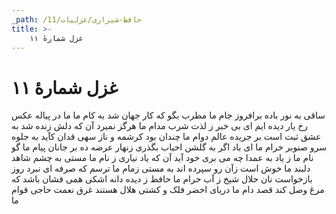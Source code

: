 ```yaml
---
_path: /حافظ-شیرازی/غزلیات/11
title: >-
    غزل شمارهٔ ۱۱
---
```

# غزل شمارهٔ ۱۱

ساقی به نور باده برافروز جام ما
مطرب بگو که کار جهان شد به کام ما
ما در پیاله عکس رخ یار دیده ایم
ای بی خبر ز لذت شرب مدام ما
هرگز نمیرد آن که دلش زنده شد به عشق
ثبت است بر جریده عالم دوام ما
چندان بود کرشمه و ناز سهی قدان
کآید به جلوه سرو صنوبر خرام ما
ای باد اگر به گلشن احباب بگذری
زنهار عرضه ده بر جانان پیام ما
گو نام ما ز یاد به عمدا چه می بری
خود آید آن که یاد نیاری ز نام ما
مستی به چشم شاهد دلبند ما خوش است
زآن رو سپرده اند به مستی زمام ما
ترسم که صرفه ای نبرد روز بازخواست
نان حلال شیخ ز آب حرام ما
حافظ ز دیده دانه اشکی همی فشان
باشد که مرغ وصل کند قصد دام ما
دریای اخضر فلک و کشتی هلال
هستند غرق نعمت حاجی قوام ما
